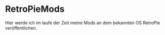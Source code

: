 # RetroPieMods

Hier werde ich im laufe der Zeit meine Mods an dem bekannten OS RetroPie veröffentlichen.
